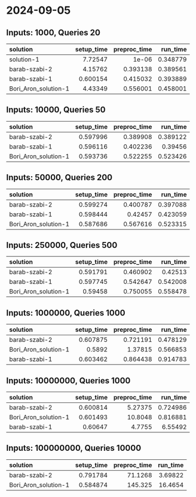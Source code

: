 # 2024-09-05

## Inputs: 1000, Queries 20

| solution             |   setup_time |   preproc_time |   run_time |
|:---------------------|-------------:|---------------:|-----------:|
| solution-1           |     7.72547  |       1e-06    |   0.348779 |
| barab-szabi-2        |     4.15762  |       0.393138 |   0.389561 |
| barab-szabi-1        |     0.600154 |       0.415032 |   0.393889 |
| Bori_Aron_solution-1 |     4.43349  |       0.556001 |   0.458001 |

## Inputs: 10000, Queries 50

| solution             |   setup_time |   preproc_time |   run_time |
|:---------------------|-------------:|---------------:|-----------:|
| barab-szabi-2        |     0.597996 |       0.389908 |   0.389122 |
| barab-szabi-1        |     0.596116 |       0.402236 |   0.39456  |
| Bori_Aron_solution-1 |     0.593736 |       0.522255 |   0.523426 |

## Inputs: 50000, Queries 200

| solution             |   setup_time |   preproc_time |   run_time |
|:---------------------|-------------:|---------------:|-----------:|
| barab-szabi-2        |     0.599274 |       0.400787 |   0.397088 |
| barab-szabi-1        |     0.598444 |       0.42457  |   0.423059 |
| Bori_Aron_solution-1 |     0.587686 |       0.567616 |   0.523315 |

## Inputs: 250000, Queries 500

| solution             |   setup_time |   preproc_time |   run_time |
|:---------------------|-------------:|---------------:|-----------:|
| barab-szabi-2        |     0.591791 |       0.460902 |   0.42513  |
| barab-szabi-1        |     0.597745 |       0.542647 |   0.542008 |
| Bori_Aron_solution-1 |     0.59458  |       0.750055 |   0.558478 |

## Inputs: 1000000, Queries 1000

| solution             |   setup_time |   preproc_time |   run_time |
|:---------------------|-------------:|---------------:|-----------:|
| barab-szabi-2        |     0.607875 |       0.721191 |   0.478129 |
| Bori_Aron_solution-1 |     0.5892   |       1.37815  |   0.566853 |
| barab-szabi-1        |     0.603462 |       0.864438 |   0.914783 |

## Inputs: 10000000, Queries 1000

| solution             |   setup_time |   preproc_time |   run_time |
|:---------------------|-------------:|---------------:|-----------:|
| barab-szabi-2        |     0.600814 |        5.27375 |   0.724986 |
| Bori_Aron_solution-1 |     0.601493 |       10.8048  |   0.816881 |
| barab-szabi-1        |     0.60647  |        4.7755  |   6.55492  |

## Inputs: 100000000, Queries 10000

| solution             |   setup_time |   preproc_time |   run_time |
|:---------------------|-------------:|---------------:|-----------:|
| barab-szabi-2        |     0.791784 |        71.1268 |    3.69822 |
| Bori_Aron_solution-1 |     0.584874 |       145.325  |   16.4654  |